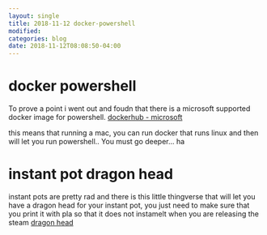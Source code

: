 ```yaml
---
layout: single
title: 2018-11-12 docker-powershell
modified:
categories: blog
date: 2018-11-12T08:08:50-04:00
---
```


# docker powershell
To prove a point i went out and foudn that there is a microsoft supported docker image for powershell.
[dockerhub - microsoft](https://hub.docker.com/r/microsoft/powershell/ "dockerhub microsoft")

this means that running a mac, you can run docker that runs linux and then will let you run powershell..   You must go deeper...  ha

# instant pot dragon head
instant pots are pretty rad and there is this little thingverse that will let you have a dragon head for your instant pot, you just need to make sure that you print it with pla so that it does not instamelt when you are releasing the steam
[dragon head](https://www.thingiverse.com/thing:3147625 "dragon head")
